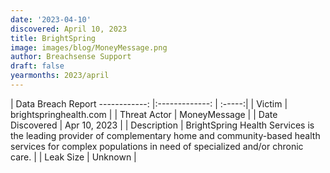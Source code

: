 ```yaml
---
date: '2023-04-10'
discovered: April 10, 2023
title: BrightSpring
image: images/blog/MoneyMessage.png
author: Breachsense Support
draft: false
yearmonths: 2023/april
---
```



| Data Breach Report
------------:     |:-------------:    | :-----:|
| Victim      | brightspringhealth.com      | 
| Threat Actor      | MoneyMessage      | 
| Date Discovered      | Apr 10, 2023      | 
| Description      | BrightSpring Health Services is the leading provider of complementary home and community-based health services for complex populations in need of specialized and/or chronic care.      | 
| Leak Size      | Unknown      | 

